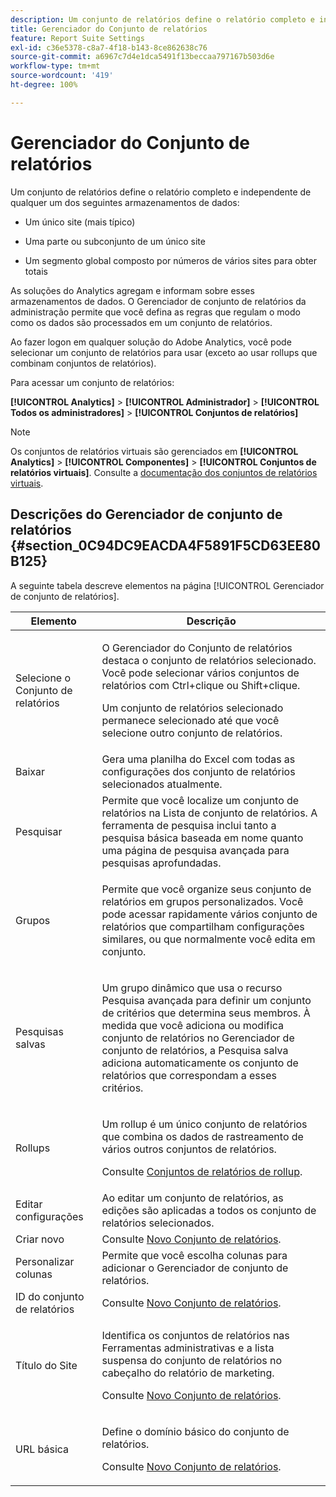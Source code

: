 ```yaml
---
description: Um conjunto de relatórios define o relatório completo e independente de um site específico ou subconjuntos de páginas da Web.
title: Gerenciador do Conjunto de relatórios
feature: Report Suite Settings
exl-id: c36e5378-c8a7-4f18-b143-8ce862638c76
source-git-commit: a6967c7d4e1dca5491f13beccaa797167b503d6e
workflow-type: tm+mt
source-wordcount: '419'
ht-degree: 100%

---
```


# Gerenciador do Conjunto de relatórios

Um conjunto de relatórios define o relatório completo e independente de qualquer um dos seguintes armazenamentos de dados:

* Um único site (mais típico)

* Uma parte ou subconjunto de um único site

* Um segmento global composto por números de vários sites para obter totais

As soluções do Analytics agregam e informam sobre esses armazenamentos de dados. O Gerenciador de conjunto de relatórios da administração permite que você defina as regras que regulam o modo como os dados são processados em um conjunto de relatórios.

Ao fazer logon em qualquer solução do Adobe Analytics, você pode selecionar um conjunto de relatórios para usar (exceto ao usar rollups que combinam conjuntos de relatórios).

Para acessar um conjunto de relatórios:

**[!UICONTROL Analytics]** > **[!UICONTROL Administrador]** > **[!UICONTROL Todos os administradores]** > **[!UICONTROL Conjuntos de relatórios]**

>[!NOTE]
>
>Os conjuntos de relatórios virtuais são gerenciados em **[!UICONTROL Analytics]** > **[!UICONTROL Componentes]** > **[!UICONTROL Conjuntos de relatórios virtuais]**. Consulte a [documentação dos conjuntos de relatórios virtuais](/help/components/vrs/vrs-about.md).

## Descrições do Gerenciador de conjunto de relatórios {#section_0C94DC9EACDA4F5891F5CD63EE80B125}

A seguinte tabela descreve elementos na página [!UICONTROL Gerenciador de conjunto de relatórios].

<table id="table_F739FBD8DB8D409E916F12F61C5953D0"> 
 <thead> 
  <tr> 
   <th colname="col1" class="entry"> Elemento </th> 
   <th colname="col2" class="entry"> Descrição </th> 
  </tr> 
 </thead>
 <tbody> 
  <tr> 
   <td colname="col1"> <span class="wintitle"> Selecione o Conjunto de relatórios</span> </td> 
   <td colname="col2"> <p>O <span class="wintitle">Gerenciador do Conjunto de relatórios</span> destaca o conjunto de relatórios selecionado. Você pode selecionar vários conjuntos de relatórios com <span class="uicontrol">Ctrl+clique</span> ou <span class="uicontrol">Shift+clique</span>. </p> <p>Um conjunto de relatórios selecionado permanece selecionado até que você selecione outro conjunto de relatórios. </p> </td> 
  </tr> 
  <tr> 
   <td colname="col1"> <span class="wintitle"> Baixar</span> </td> 
   <td colname="col2"> Gera uma planilha do Excel com todas as configurações dos conjunto de relatórios selecionados atualmente. </td> 
  </tr> 
  <tr> 
   <td colname="col1"> <span class="wintitle"> Pesquisar</span> </td> 
   <td colname="col2"> Permite que você localize um conjunto de relatórios na Lista de conjunto de relatórios. A ferramenta de pesquisa inclui tanto a pesquisa básica baseada em nome quanto uma página de pesquisa avançada para pesquisas aprofundadas. </td> 
  </tr> 
  <tr> 
   <td colname="col1"> <span class="wintitle"> Grupos</span> </td> 
   <td colname="col2"> <p>Permite que você organize seus conjunto de relatórios em grupos personalizados. Você pode acessar rapidamente vários conjunto de relatórios que compartilham configurações similares, ou que normalmente você edita em conjunto. </p> </td> 
  </tr> 
  <tr> 
   <td colname="col1"> <span class="wintitle"> Pesquisas salvas</span> </td> 
   <td colname="col2"> <p>Um grupo dinâmico que usa o recurso <span class="wintitle">Pesquisa avançada</span> para definir um conjunto de critérios que determina seus membros. À medida que você adiciona ou modifica conjunto de relatórios no <span class="wintitle">Gerenciador de conjunto de relatórios</span>, a <span class="wintitle">Pesquisa salva</span> adiciona automaticamente os conjunto de relatórios que correspondam a esses critérios. </p> </td> 
  </tr> 
  <tr> 
   <td colname="col1"> <span class="wintitle"> Rollups</span> </td> 
   <td colname="col2"> <p>Um rollup é um único conjunto de relatórios que combina os dados de rastreamento de vários outros conjuntos de relatórios. </p> <p>Consulte <a href="/help/admin/tools/manage-rs/rollup-report-suite.md">Conjuntos de relatórios de rollup</a>. </p> </td> 
  </tr> 
  <tr> 
   <td colname="col1"> <span class="wintitle"> Editar configurações</span> </td> 
   <td colname="col2"> Ao editar um conjunto de relatórios, as edições são aplicadas a todos os conjunto de relatórios selecionados. </td> 
  </tr> 
  <tr> 
   <td colname="col1"> <span class="wintitle"> Criar novo</span> </td> 
   <td colname="col2">Consulte <a href="/help/admin/tools/manage-rs/new-rs/new-report-suite.md">Novo Conjunto de relatórios</a>. </td> 
  </tr> 
  <tr> 
   <td colname="col1"> <span class="wintitle"> Personalizar colunas</span> </td> 
   <td colname="col2">Permite que você escolha colunas para adicionar o <span class="wintitle">Gerenciador de conjunto de relatórios</span>. </td> 
  </tr> 
  <tr> 
   <td colname="col1"> <span class="wintitle"> ID do conjunto de relatórios</span> </td> 
   <td colname="col2">Consulte <a href="/help/admin/tools/manage-rs/new-rs/new-report-suite.md">Novo Conjunto de relatórios</a>. </td> 
  </tr> 
  <tr> 
   <td colname="col1"> <span class="wintitle"> Título do Site</span> </td> 
   <td colname="col2"> <p>Identifica os conjuntos de relatórios nas Ferramentas administrativas e a lista suspensa do conjunto de relatórios no cabeçalho do relatório de marketing. </p> <p>Consulte <a href="/help/admin/tools/manage-rs/new-rs/new-report-suite.md">Novo Conjunto de relatórios</a>. </p> </td> 
  </tr> 
  <tr> 
   <td colname="col1"> <span class="wintitle"> URL básica</span> </td> 
   <td colname="col2"> <p>Define o domínio básico do conjunto de relatórios. </p> <p>Consulte <a href="/help/admin/tools/manage-rs/new-rs/new-report-suite.md">Novo Conjunto de relatórios</a>. </p> </td> 
  </tr> 
 </tbody> 
</table>
